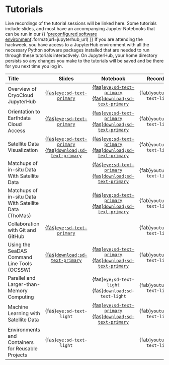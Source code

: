 # Tutorials

Live recordings of the tutorial sessions will be linked here. Some tutorials include
slides, and most have an accompanying Jupyter Notebooks that can be run in our
{{ '[preconfigured software environment]({url})'.format(url=jupyterhub_url) }}
If you are attending the hackweek, you have access to a JupyterHub environment
with all the necessary Python software packages installed that are needed to run
through these tutorials interactively. On JupyterHub, your home directory persists
so any changes you make to the tutorials will be saved and be there for you next
time you log in.

| Title | Slides | Notebook | Recording |
| :---- | :----: | :------: | :-------: |
| Overview of CryoCloud JupyterHub                  | [{fas}`eye;sd-text-primary`][cc-slides]      | [{fas}`eye;sd-text-primary`][cc-nb] [{fas}`download;sd-text-primary`][cc-dl] | {fab}`youtube;sd-text-light` |
| Orientation to Earthdata Cloud Access             | [{fas}`eye;sd-text-primary`][ed-slides]      | [{fas}`eye;sd-text-primary`][ed-nb] [{fas}`download;sd-text-primary`][ed-dl] | {fab}`youtube;sd-text-light` |
| Satellite Data Visualization                      | [{fas}`eye;sd-text-primary`][dv-slides-view] [{fas}`download;sd-text-primary`][dv-slides-dl] | [{fas}`eye;sd-text-primary`][dv-nb] [{fas}`download;sd-text-primary`][dv-dl] | {fab}`youtube;sd-text-light` |
| Matchups of in-situ Data With Satellite Data      |                      | [{fas}`eye;sd-text-primary`][mu-nb] [{fas}`download;sd-text-primary`][mu-dl] | {fab}`youtube;sd-text-light` |
| Matchups of in-situ Data With Satellite Data (ThoMas) |                      | [{fas}`eye;sd-text-primary`][mut-nb] [{fas}`download;sd-text-primary`][mut-dl] | {fab}`youtube;sd-text-light` |
| Collaboration with Git and GitHub  | [{fas}`eye;sd-text-primary`][git-slides]                     |                                                                              | {fab}`youtube;sd-text-light` |
| Using the SeaDAS Command Line Tools (OCSSW)       | [{fas}`download;sd-text-primary`][cl-slides] | [{fas}`eye;sd-text-primary`][cl-nb] [{fas}`download;sd-text-primary`][cl-dl] | {fab}`youtube;sd-text-light` |
| Parallel and Larger-than-Memory Computing         |                                              | {fas}`eye;sd-text-light` {fas}`download;sd-text-light`                       | {fab}`youtube;sd-text-light` |
| Machine Learning with Satellite Data              | {fas}`eye;sd-text-light`                     | [{fas}`eye;sd-text-primary`][ml-nb] [{fas}`download;sd-text-primary`][ml-dl] | {fab}`youtube;sd-text-light` |
| Environments and Containers for Reusable Projects | {fas}`eye;sd-text-light`                     |                                                                              | {fab}`youtube;sd-text-light` |


[cc-slides]: https://docs.google.com/presentation/d/1MnXo091TBBWtxjcyiixCbSG7GIy10g5MMmfGW3EwTfE/present?slide=id.p1
[ed-slides]: https://docs.google.com/presentation/d/1cdoHYlNqybj5sPl7mAUrk5H5BHnUeuDA_W6_rtoHXkc/present?slide=id.p
[dv-slides-dl]: https://drive.usercontent.google.com/download?id=1Tqt1hPPDNwD7iJGA2p594ahsuVGd29lM&export=download&authuser=0
[dv-slides-view]: https://docs.google.com/presentation/d/1gt54_AHbAn2I_kaSmySBnlhcv33Ydn7YpxzUkdwNhUc/present?usp=sharing
[cl-slides]: https://drive.usercontent.google.com/download?id=1B3Ri6isdGgmrV0A2BHBN-vGoON8pHmRI&export=download&authuser=0
[git-slides]: https://docs.google.com/presentation/d/1ylRMdihGg7Fr9cjm1rjggU7Tcc4Zb8MsH0gH2R09RZk/present?usp=sharing

[cc-nb]: ./hackweek/cryocloud_overview/CryoCloud_demo
[ed-nb]: ./hackweek/earthdata_cloud_access
[dv-nb]: ./hackweek/satdata_visualization
[mu-nb]: ./hackweek/satellite_insitu_matchups
[mut-nb]: ./hackweek/satellite_insitu_matchups_thomas
[cl-nb]: ./hackweek/ocssw_processing
[ml-nb]: ./hackweek/ml_cloud_mask

[cc-dl]: https://pacehackweek.github.io/pace-2024/_sources/presentations/hackweek/cryocloud_overview/CryoCloud_demo.ipynb
[ed-dl]: https://pacehackweek.github.io/pace-2024/_sources/presentations/hackweek/earthdata_cloud_access.ipynb
[dv-dl]: https://pacehackweek.github.io/pace-2024/_sources/presentations/hackweek/satdata_visualization.ipynb
[mu-dl]: https://pacehackweek.github.io/pace-2024/_sources/presentations/hackweek/satellite_insitu_matchups.ipynb
[mut-dl]: https://pacehackweek.github.io/pace-2024/_sources/presentations/hackweek/satellite_insitu_matchups_thomas.ipynb
[cl-dl]: https://pacehackweek.github.io/pace-2024/_sources/presentations/hackweek/ocssw_processing.ipynb
[ml-dl]: https://pacehackweek.github.io/pace-2024/_sources/presentations/hackweek/ml_cloud_mask.ipynb
